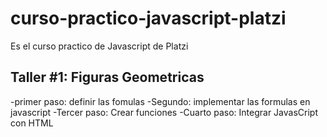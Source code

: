 # curso-practico-javascript-platzi
Es el curso practico de Javascript de Platzi

## Taller #1: Figuras Geometricas

-primer paso: definir las fomulas
-Segundo: implementar las formulas en javascript
-Tercer paso: Crear funciones
-Cuarto paso: Integrar JavasCript con HTML
